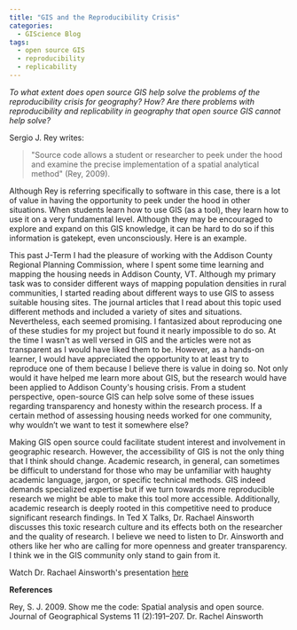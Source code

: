 ```yaml
---
title: "GIS and the Reproducibility Crisis"
categories:
  - GIScience Blog
tags:
  - open source GIS
  - reproducibility 
  - replicability 
---
```


*To what extent does open source GIS help solve the problems of the reproducibility crisis for geography? How? Are there problems with reproducibility and replicability in geography that open source GIS cannot help solve?*

Sergio J. Rey writes: 
> "Source code allows a student or researcher to peek under the hood and examine the precise implementation of a spatial analytical method" (Rey, 2009).

 Although Rey is referring specifically to software in this case, there is a lot of value in having the opportunity to peek under the hood in other situations. When students learn how to use GIS (as a tool), they learn how to use it on a very fundamental level. Although they may be encouraged to explore and expand on this GIS knowledge, it can be hard to do so if this information is gatekept, even unconsciously. Here is an example.

This past J-Term I had the pleasure of  working with the Addison County Regional Planning Commission, where I spent some time learning and mapping the housing needs in Addison County, VT. Although my primary task was to consider different ways of mapping population densities in rural communities, I started reading about different ways to use GIS to assess suitable housing sites. The journal articles that I read about this topic used different methods and included a variety of sites and situations. Nevertheless, each seemed promising. I fantasized about reproducing one of these studies for my project but found it nearly impossible to do so. At the time I wasn't as well versed in GIS and the articles were not as transparent as I would have liked them to be. However, as a hands-on learner, I would have appreciated the opportunity to at least try to reproduce one of them because I believe there is value in doing so. Not only would it have helped me learn more about GIS, but the research would have been applied to Addison County's housing crisis. From a student perspective, open-source GIS can help solve some of these issues regarding transparency and honesty within the research process. If a certain method of assessing housing needs worked for one community, why wouldn’t we want to test it somewhere else?

Making GIS open source could facilitate student interest and involvement in geographic research. However, the accessibility of GIS is not the only thing that I think should change. Academic research, in general, can sometimes be difficult to understand for those who may be unfamiliar with haughty academic language, jargon, or specific technical methods. GIS indeed demands specialized expertise but if we turn towards more reproducible research we might be able to make this tool more accessible. Additionally, academic research is deeply rooted in this competitive need to produce significant research findings. In Ted X Talks, Dr. Rachael Ainsworth discusses this toxic research culture and its effects both on the researcher and the quality of research. I believe we need to listen to Dr. Ainsworth and others like her who are calling for more openness and greater transparency. I think we in the GIS community only stand to gain from it. 

Watch Dr. Rachael Ainsworth's presentation [here](https://www.youtube.com/watch?v=c-bemNZ-IqA)

**References**

Rey, S. J. 2009. Show me the code: Spatial analysis and open source. Journal of Geographical Systems 11 (2):191–207.
Dr. Rachel Ainsworth
